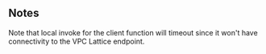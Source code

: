 ## Notes
Note that local invoke for the client function will timeout since it won't have connectivity to the VPC Lattice endpoint.